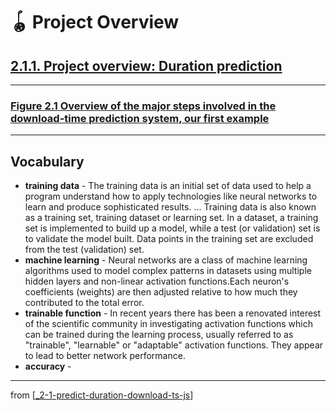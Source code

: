 # 🪀 Project Overview

## [**2.1.1.** Project overview: Duration prediction](https://livebook.manning.com/book/deep-learning-with-javascript/chapter-2/9)

---

### [**Figure 2.1** Overview of the major steps involved in the download-time prediction system, our first example](https://livebook.manning.com/book/deep-learning-with-javascript/chapter-2/ch02fig01)

---

## **Vocabulary**

- **training data** - The training data is an initial set of data used to help a program understand how to apply technologies like neural networks to learn and produce sophisticated results. ... Training data is also known as a training set, training dataset or learning set. In a dataset, a training set is implemented to build up a model, while a test (or validation) set is to validate the model built. Data points in the training set are excluded from the test (validation) set.
- **machine learning** - Neural networks are a class of machine learning algorithms used to model complex patterns in datasets using multiple hidden layers and non-linear activation functions.Each neuron's coefficients (weights) are then adjusted relative to how much they contributed to the total error.
- **trainable function** - In recent years there has been a renovated interest of the scientific community in investigating activation functions which can be trained during the learning process, usually referred to as "trainable", "learnable" or "adaptable" activation functions. They appear to lead to better network performance.
- **accuracy** -

---

from [[_2-1-predict-duration-download-ts-js]]

[//begin]: # "Autogenerated link references for markdown compatibility"
[_2-1-predict-duration-download-ts-js]: _2-1-predict-duration-download-ts-js.md "🪀 Predict TF.js Download"
[//end]: # "Autogenerated link references"
